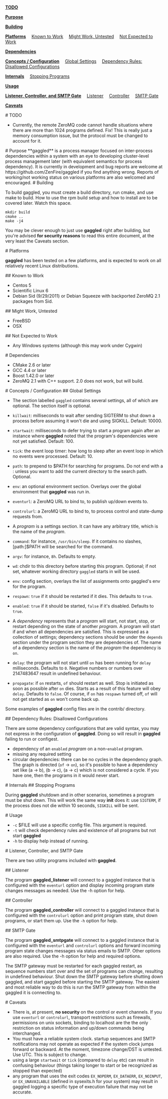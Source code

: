 
**<a href="#toc1-2">TODO</a>**

**<a href="#toc1-7">Purpose</a>**

**<a href="#toc1-11">Building</a>**

**<a href="#toc1-22">Platforms</a>**
&emsp;<a href="#toc2-27">Known to Work</a>
&emsp;<a href="#toc2-34">Might Work, Untested</a>
&emsp;<a href="#toc2-40">Not Expected to Work</a>

**<a href="#toc1-45">Dependencies</a>**

**<a href="#toc1-53">Concepts / Configuration</a>**
&emsp;<a href="#toc2-56">Global Settings</a>
&emsp;<a href="#toc2-81">Dependency Rules: Disallowed Configurations</a>

**<a href="#toc1-90">Internals</a>**
&emsp;<a href="#toc2-93">Stopping Programs</a>

**<a href="#toc1-98">Usage</a>**

**<a href="#toc1-105">Listener, Controller, and SMTP Gate</a>**
&emsp;<a href="#toc2-110">Listener</a>
&emsp;<a href="#toc2-115">Controller</a>
&emsp;<a href="#toc2-120">SMTP Gate</a>

**<a href="#toc1-127">Caveats</a>**

<A name="toc1-2" title="TODO" />
# TODO

* Currently, the remote ZeroMQ code cannot handle situations where there are more than 1024 programs defined.  Fix!  This is really just a memory consumption issue, but the protocol must be changed to account for it.

<A name="toc1-7" title="Purpose" />
# Purpose
**gaggled** is a process manager focused on inter-process dependencies within a system with an eye to developing cluster-level process management later (with equivalent semantics for process dependency).  It is currently in development and bug reports are welcome at https://github.com/ZenFire/gaggled if you find anything wrong.  Reports of working/not working status on various platforms are also welcomed and encouraged.

<A name="toc1-11" title="Building" />
# Building

To build gaggled, you must create a build directory, run cmake, and use make to build.  How to use the rpm build setup and how to install are to be covered later. Watch this space.

    mkdir build
    cmake ..
    make -j4

You may be clever enough to just use **gaggled** right after building, but you're advised **for security reasons** to read this entire document, at the very least the Caveats section.

<A name="toc1-22" title="Platforms" />
# Platforms

**gaggled** has been tested on a few platforms, and is expected to work on all relatively recent Linux distributions.

<A name="toc2-27" title="Known to Work" />
## Known to Work

* Centos 5
* Scientific Linux 6
* Debian Sid (9/29/2011) or Debian Squeeze with backported ZeroMQ 2.1 packages from Sid.

<A name="toc2-34" title="Might Work, Untested" />
## Might Work, Untested

* FreeBSD
* OSX

<A name="toc2-40" title="Not Expected to Work" />
## Not Expected to Work

* Any Windows systems (although this may work under Cygwin)

<A name="toc1-45" title="Dependencies" />
# Dependencies

* CMake 2.6 or later
* GCC 4.4 or later
* Boost 1.42.0 or later
* ZeroMQ 2.1 with C++ support. 2.0 does not work, but will build.

<A name="toc1-53" title="Concepts / Configuration" />
# Concepts / Configuration

<A name="toc2-56" title="Global Settings" />
## Global Settings

* The section labelled `gaggled` contains several settings, all of which are optional.  The section itself is optional.
 * `killwait`: milliseconds to wait after sending SIGTERM to shut down a process before assuming it won't die and using SIGKILL. Default: 10000.
 * `startwait`: milliseconds to defer trying to start a program again after an instance where **gaggled** noted that the program's dependencies were not yet satisfied. Default: 100.
 * `tick`: the event loop timer: how long to sleep after an event loop in which no events were processed. Default: 10.
 * `path`: to prepend to $PATH for searching for programs. Do not end with a : unless you want to add the current directory to the search path. Optional.
 * `env`: an optional environment section.  Overlays over the global environment that **gaggled** was run in.
 * `eventurl`: a ZeroMQ URL to bind to, to publish up/down events to.
 * `controlurl`: a ZeroMQ URL to bind to, to process control and state-dump requests from.

* A *program* is a settings section.  It can have any arbitrary title, which is the name of the *program*.
 * `command`: for instance, `/usr/bin/sleep`. If it contains no slashes, [path:]$PATH will be searched for the command.
 * `argv`: for instance, `8h`. Defaults to empty.
 * `wd`: chdir to this directory before starting this program. Optional; if not set, whatever working directory `gaggled` starts in will be used.
 * `env`: config section, overlays the list of assignments onto gaggled's env for the program.
 * `respawn`: `true` if it should be restarted if it dies.  This defaults to `true`.
 * `enabled`: `true` if it should be started, `false` if it's disabled.  Defaults to `true`.
* A *dependency* represents that a *program* will start, not start, stop, or restart depending on the state of another *program*. A program will start if and when all dependencies are satisfied.  This is expressed as a collection of settings; dependency sections should be under the `depends` section under the program section they are dependencies of.  The name of a dependency section is the name of the *program* the dependency is `on`.
 * `delay`: the program will not start until `on` has been running for `delay` milliseconds. Defaults to `0`.  Negative numbers or numbers over 2147483647 result in undefined behaviour.
 * `propagate`: if `on` restarts, `of` should restart as well.  Stop is initiated as soon as possible after `on` dies.  Starts as a result of this feature will obey `delay`.  Defaults to `false`.  Of course, if `on` has `respawn` turned off, `of` will not get started as `on` won't come back up.

Some examples of **gaggled** config files are in the contrib/ directory.

<A name="toc2-81" title="Dependency Rules: Disallowed Configurations" />
## Dependency Rules: Disallowed Configurations

There are some dependency configurations that are valid syntax, you may not express in the configuration of **gaggled**.  Doing so will result in **gaggled** failing to run or configest.

* dependency of an `enabled` *program* on a non-`enabled` program.
* missing any required setting
* circular dependencies: there can be no cycles in the dependency graph.  The graph is directed (`of` -> `on`), so it's possible to have a dependency set like (a -> b), (b -> c), (a -> c) which is not considered a cycle.  If you have one, then the programs in it would never start.

<A name="toc1-90" title="Internals" />
# Internals

<A name="toc2-93" title="Stopping Programs" />
## Stopping Programs

During **gaggled** shutdown and in other scenarios, sometimes a program must be shut down.  This will work the same way **init** does it: use `SIGTERM`, if the process does not die within 10 seconds, `SIGKILL` will be sent.

<A name="toc1-98" title="Usage" />
# Usage

* `-c` $FILE will use a specific config file.  This argument is required.
* `-t` will check dependency rules and existence of all programs but not start **gaggled**
* `-h` to display help instead of running.

<A name="toc1-105" title="Listener, Controller, and SMTP Gate" />
# Listener, Controller, and SMTP Gate

There are two utility programs included with **gaggled**.

<A name="toc2-110" title="Listener" />
## Listener

The program **gaggled_listener** will connect to a gaggled instance that is configured with the `eventurl` option and display incoming program state changes messages as needed.  Use the -h option for help.

<A name="toc2-115" title="Controller" />
## Controller

The program **gaggled_controller** will connect to a gaggled instance that is configured with the `controlurl` option and print program state, shut down programs, or start them up.  Use the `-h` option for help.

<A name="toc2-120" title="SMTP Gate" />
## SMTP Gate

The program **gaggled_smtpgate** will connect to a gaggled instance that is configured with the `eventurl` and `controlurl` options and forward incoming program state changes messages via status emails to SMTP.  Other options are also required.  Use the -h option for help and required options.

The SMTP gateway must be restarted for each gaggled restart, as sequence numbers start over and the set of programs can change, resulting in undefined behaviour.  Shut down the SMTP gateway before shutting down gaggled, and start gaggled before starting the SMTP gateway.  The easiest and most reliable way to do this is run the SMTP gateway from within the gaggled it is connecting to.

<A name="toc1-127" title="Caveats" />
# Caveats

* There is, at present, **no security** on the control or event channels. If you use `eventurl` or `controlurl`, transport restrictions such as firewalls, permissions on unix sockets, binding to localhost are the the only restriction on status information and up/down commands being interchanged.
* You must have a reliable system clock. startup sequences and SMTP notifications may not operate as expected if the system clock jumps forward or backward.  At the moment, timezone change/DST is untested.  Use UTC.  This is subject to change.
* using a large `startwait` or `tick` (compared to `delay` etc) can result in confusing behaviour (things taking longer to start or be recognized as stopped than expected)
* any program that uses the exit codes `EX_NOPERM`, `EX_DATAERR`, `EX_NOINPUT`, or `EX_UNAVAILABLE` (defined in sysexits.h for your system) may result in gaggled logging a specific type of execution failure that may not be accurate.
